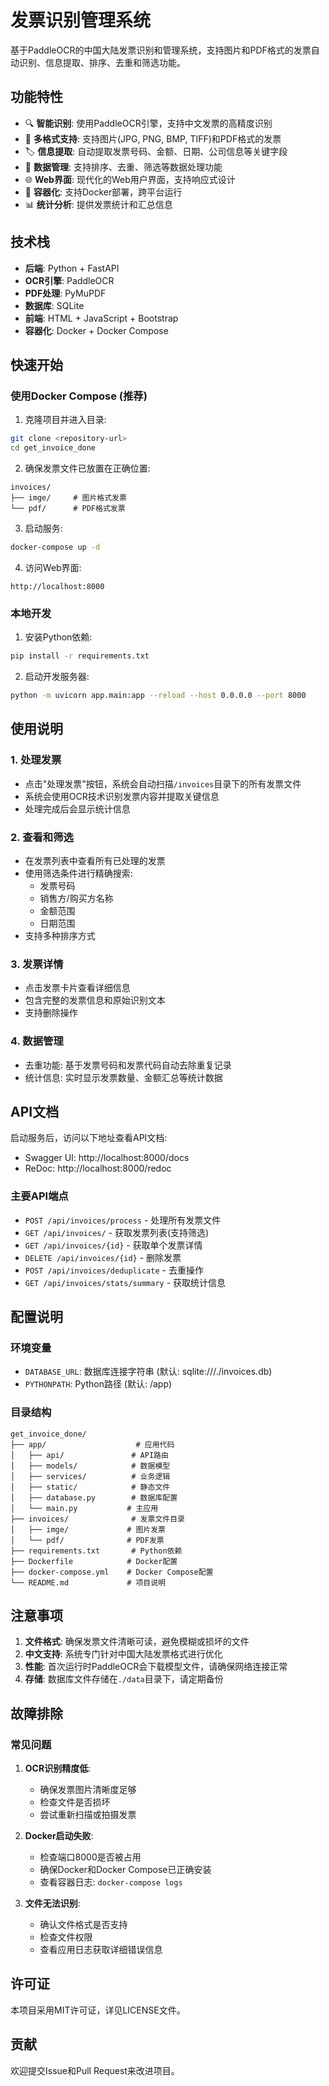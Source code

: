 # 发票识别管理系统

基于PaddleOCR的中国大陆发票识别和管理系统，支持图片和PDF格式的发票自动识别、信息提取、排序、去重和筛选功能。

## 功能特性

- 🔍 **智能识别**: 使用PaddleOCR引擎，支持中文发票的高精度识别
- 📄 **多格式支持**: 支持图片(JPG, PNG, BMP, TIFF)和PDF格式的发票
- 🏷️ **信息提取**: 自动提取发票号码、金额、日期、公司信息等关键字段
- 🔄 **数据管理**: 支持排序、去重、筛选等数据处理功能
- 🌐 **Web界面**: 现代化的Web用户界面，支持响应式设计
- 🐳 **容器化**: 支持Docker部署，跨平台运行
- 📊 **统计分析**: 提供发票统计和汇总信息

## 技术栈

- **后端**: Python + FastAPI
- **OCR引擎**: PaddleOCR
- **PDF处理**: PyMuPDF
- **数据库**: SQLite
- **前端**: HTML + JavaScript + Bootstrap
- **容器化**: Docker + Docker Compose

## 快速开始

### 使用Docker Compose (推荐)

1. 克隆项目并进入目录:
```bash
git clone <repository-url>
cd get_invoice_done
```

2. 确保发票文件已放置在正确位置:
```
invoices/
├── imge/     # 图片格式发票
└── pdf/      # PDF格式发票
```

3. 启动服务:
```bash
docker-compose up -d
```

4. 访问Web界面:
```
http://localhost:8000
```

### 本地开发

1. 安装Python依赖:
```bash
pip install -r requirements.txt
```

2. 启动开发服务器:
```bash
python -m uvicorn app.main:app --reload --host 0.0.0.0 --port 8000
```

## 使用说明

### 1. 处理发票
- 点击"处理发票"按钮，系统会自动扫描`/invoices`目录下的所有发票文件
- 系统会使用OCR技术识别发票内容并提取关键信息
- 处理完成后会显示统计信息

### 2. 查看和筛选
- 在发票列表中查看所有已处理的发票
- 使用筛选条件进行精确搜索:
  - 发票号码
  - 销售方/购买方名称
  - 金额范围
  - 日期范围
- 支持多种排序方式

### 3. 发票详情
- 点击发票卡片查看详细信息
- 包含完整的发票信息和原始识别文本
- 支持删除操作

### 4. 数据管理
- 去重功能: 基于发票号码和发票代码自动去除重复记录
- 统计信息: 实时显示发票数量、金额汇总等统计数据

## API文档

启动服务后，访问以下地址查看API文档:
- Swagger UI: http://localhost:8000/docs
- ReDoc: http://localhost:8000/redoc

### 主要API端点

- `POST /api/invoices/process` - 处理所有发票文件
- `GET /api/invoices/` - 获取发票列表(支持筛选)
- `GET /api/invoices/{id}` - 获取单个发票详情
- `DELETE /api/invoices/{id}` - 删除发票
- `POST /api/invoices/deduplicate` - 去重操作
- `GET /api/invoices/stats/summary` - 获取统计信息

## 配置说明

### 环境变量

- `DATABASE_URL`: 数据库连接字符串 (默认: sqlite:///./invoices.db)
- `PYTHONPATH`: Python路径 (默认: /app)

### 目录结构

```
get_invoice_done/
├── app/                    # 应用代码
│   ├── api/               # API路由
│   ├── models/            # 数据模型
│   ├── services/          # 业务逻辑
│   ├── static/            # 静态文件
│   ├── database.py        # 数据库配置
│   └── main.py           # 主应用
├── invoices/              # 发票文件目录
│   ├── imge/             # 图片发票
│   └── pdf/              # PDF发票
├── requirements.txt       # Python依赖
├── Dockerfile            # Docker配置
├── docker-compose.yml    # Docker Compose配置
└── README.md             # 项目说明
```

## 注意事项

1. **文件格式**: 确保发票文件清晰可读，避免模糊或损坏的文件
2. **中文支持**: 系统专门针对中国大陆发票格式进行优化
3. **性能**: 首次运行时PaddleOCR会下载模型文件，请确保网络连接正常
4. **存储**: 数据库文件存储在`./data`目录下，请定期备份

## 故障排除

### 常见问题

1. **OCR识别精度低**:
   - 确保发票图片清晰度足够
   - 检查文件是否损坏
   - 尝试重新扫描或拍摄发票

2. **Docker启动失败**:
   - 检查端口8000是否被占用
   - 确保Docker和Docker Compose已正确安装
   - 查看容器日志: `docker-compose logs`

3. **文件无法识别**:
   - 确认文件格式是否支持
   - 检查文件权限
   - 查看应用日志获取详细错误信息

## 许可证

本项目采用MIT许可证，详见LICENSE文件。

## 贡献

欢迎提交Issue和Pull Request来改进项目。
